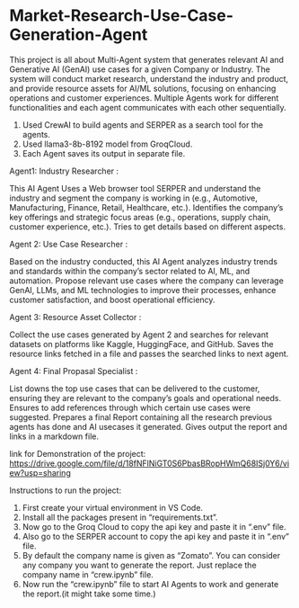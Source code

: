 # Market-Research-Use-Case-Generation-Agent

This project is all about Multi-Agent system that generates relevant AI and Generative AI (GenAI) use cases for a given Company or Industry. The system will conduct market research, understand the industry and product, and provide resource assets for AI/ML solutions, focusing on enhancing operations and customer experiences. Multiple Agents work for different functionalities and each agent communicates with each other sequentially. 

1) Used CrewAI to build agents and SERPER as a search tool for the agents. 
2) Used llama3-8b-8192 model from GroqCloud. 
3) Each Agent saves its output in separate file. 


Agent1: Industry Researcher :   

This AI Agent Uses a Web browser tool SERPER and understand the industry and segment the company is working in (e.g., Automotive, Manufacturing, Finance, Retail, Healthcare, etc.). Identifies the company’s key offerings and strategic focus areas (e.g., operations, supply chain, customer experience, etc.). Tries to get details based on different aspects. 


Agent 2: Use Case Researcher :    

Based on the industry conducted, this AI Agent analyzes industry trends and standards within the company’s sector related to AI, ML, and automation. Propose relevant use cases where the company can leverage GenAI, LLMs, and ML technologies to improve their processes, enhance customer satisfaction, and boost operational efficiency.


Agent 3: Resource Asset Collector :    

Collect the use cases generated by Agent 2 and searches for relevant datasets on platforms like Kaggle, HuggingFace, and GitHub. Saves the resource links fetched in a file and passes the searched links to next agent.


Agent 4: Final Propasal Specialist :     

List downs the top use cases that can be delivered to the customer, ensuring they are relevant to the company’s goals and operational needs. Ensures to add references through which certain use cases were suggested. Prepares a final Report containing all the research previous agents has done and AI usecases it generated. Gives output the report and links in a markdown file.


link for Demonstration of the project: 
https://drive.google.com/file/d/18fNFlNiGT0S6PbasBRopHWmQ68ISj0Y6/view?usp=sharing


Instructions to run the project: 
1) First create your virtual environment in VS Code. 
2) Install all the packages present in “requirements.txt”. 
3) Now go to the Groq Cloud to copy the api key and paste it in “.env” file. 
4) Also go to the SERPER account to copy the api key and paste it in “.env” file. 
5) By default the company name is given as “Zomato”. You can consider any company you want to generate the report. Just replace the company name in “crew.ipynb” file. 
6) Now run the “crew.ipynb” file to start AI Agents to work and generate the report.(it might take some time.) 
